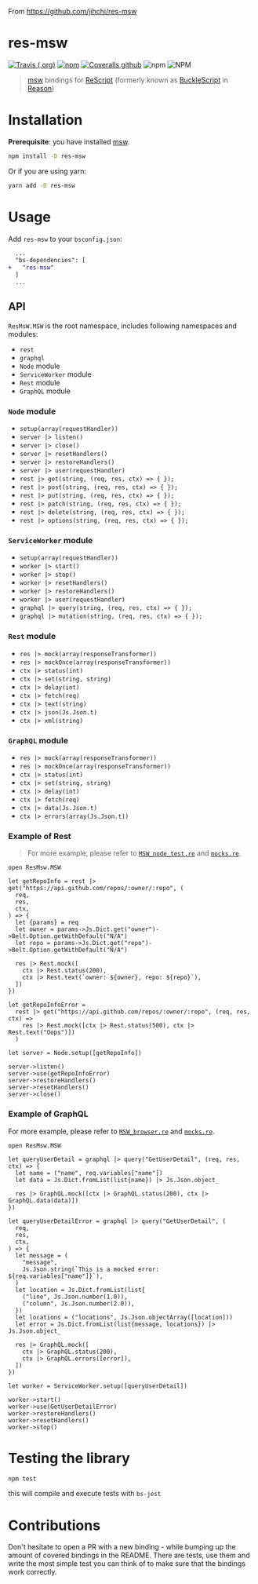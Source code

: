 From https://github.com/jihchi/res-msw

# res-msw

[![Travis (.org)](https://img.shields.io/travis/jihchi/res-msw)](https://travis-ci.org/jihchi/res-msw) [![npm](https://img.shields.io/npm/v/res-msw)](https://www.npmjs.com/package/res-msw) [![Coveralls github](https://img.shields.io/coveralls/github/jihchi/res-msw)](https://coveralls.io/github/jihchi/res-msw) ![npm](https://img.shields.io/npm/dm/res-msw) ![NPM](https://img.shields.io/npm/l/res-msw)

> [msw](https://github.com/mswjs/msw) bindings for [ReScript](https://rescript-lang.org/) (formerly known as [BuckleScript](https://github.com/bloomberg/bucklescript) in [Reason](https://github.com/facebook/reason))

# Installation

**Prerequisite**: you have installed [msw](https://github.com/mswjs/msw).

```sh
npm install -D res-msw
```

Or if you are using yarn:

```sh
yarn add -D res-msw
```

# Usage

Add `res-msw` to your `bsconfig.json`:

```diff
  ...
  "bs-dependencies": [
+   "res-msw"
  ]
  ...
```

## API

`ResMsW.MSW` is the root namespace, includes following namespaces and modules:

- `rest`
- `graphql`
- `Node` module
- `ServiceWorker` module
- `Rest` module
- `GraphQL` module

### `Node` module

- `setup(array(requestHandler))`
- `server |> listen()`
- `server |> close()`
- `server |> resetHandlers()`
- `server |> restoreHandlers()`
- `server |> user(requestHandler)`
- `rest |> get(string, (req, res, ctx) => { });`
- `rest |> post(string, (req, res, ctx) => { });`
- `rest |> put(string, (req, res, ctx) => { });`
- `rest |> patch(string, (req, res, ctx) => { });`
- `rest |> delete(string, (req, res, ctx) => { });`
- `rest |> options(string, (req, res, ctx) => { });`

### `ServiceWorker` module

- `setup(array(requestHandler))`
- `worker |> start()`
- `worker |> stop()`
- `worker |> resetHandlers()`
- `worker |> restoreHandlers()`
- `worker |> user(requestHandler)`
- `graphql |> query(string, (req, res, ctx) => { });`
- `graphql |> mutation(string, (req, res, ctx) => { });`

### `Rest` module

- `res |> mock(array(responseTransformer))`
- `res |> mockOnce(array(responseTransformer))`
- `ctx |> status(int)`
- `ctx |> set(string, string)`
- `ctx |> delay(int)`
- `ctx |> fetch(req)`
- `ctx |> text(string)`
- `ctx |> json(Js.Json.t)`
- `ctx |> xml(string)`

### `GraphQL` module

- `res |> mock(array(responseTransformer))`
- `res |> mockOnce(array(responseTransformer))`
- `ctx |> status(int)`
- `ctx |> set(string, string)`
- `ctx |> delay(int)`
- `ctx |> fetch(req)`
- `ctx |> data(Js.Json.t)`
- `ctx |> errors(array(Js.Json.t))`

### Example of Rest

> For more example, please refer to [`MSW_node_test.re`](/__tests__/MSW_node_test.re) and [`mocks.re`](/__tests__/support/mocks.re).

```res
open ResMsw.MSW

let getRepoInfo = rest |> get("https://api.github.com/repos/:owner/:repo", (
  req,
  res,
  ctx,
) => {
  let {params} = req
  let owner = params->Js.Dict.get("owner")->Belt.Option.getWithDefault("N/A")
  let repo = params->Js.Dict.get("repo")->Belt.Option.getWithDefault("N/A")

  res |> Rest.mock([
    ctx |> Rest.status(200),
    ctx |> Rest.text(`owner: ${owner}, repo: ${repo}`),
  ])
})

let getRepoInfoError =
  rest |> get("https://api.github.com/repos/:owner/:repo", (req, res, ctx) =>
    res |> Rest.mock([ctx |> Rest.status(500), ctx |> Rest.text("Oops")])
  )

let server = Node.setup([getRepoInfo])

server->listen()
server->use(getRepoInfoError)
server->restoreHandlers()
server->resetHandlers()
server->close()
```

### Example of GraphQL

For more example, please refer to [`MSW_browser.re`](/__tests__/support/MSW_browser.re) and [`mocks.re`](/__tests__/support/mocks.re).

```res
open ResMsw.MSW

let queryUserDetail = graphql |> query("GetUserDetail", (req, res, ctx) => {
  let name = ("name", req.variables["name"])
  let data = Js.Dict.fromList(list{name}) |> Js.Json.object_

  res |> GraphQL.mock([ctx |> GraphQL.status(200), ctx |> GraphQL.data(data)])
})

let queryUserDetailError = graphql |> query("GetUserDetail", (
  req,
  res,
  ctx,
) => {
  let message = (
    "message",
    Js.Json.string(`This is a mocked error: ${req.variables["name"]}`),
  )
  let location = Js.Dict.fromList(list{
    ("line", Js.Json.number(1.0)),
    ("column", Js.Json.number(2.0)),
  })
  let locations = ("locations", Js.Json.objectArray([location]))
  let error = Js.Dict.fromList(list{message, locations}) |> Js.Json.object_

  res |> GraphQL.mock([
    ctx |> GraphQL.status(200),
    ctx |> GraphQL.errors([error]),
  ])
})

let worker = ServiceWorker.setup([queryUserDetail])

worker->start()
worker->use(GetUserDetailError)
worker->restoreHandlers()
worker->resetHandlers()
worker->stop()
```

# Testing the library

```
npm test
```

this will compile and execute tests with `bs-jest`

# Contributions

Don't hesitate to open a PR with a new binding - while bumping up the amount of covered bindings in the README.
There are tests, use them and write the most simple test you can think of to make sure that the bindings work correctly.
